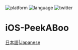 ![platform](https://img.shields.io/badge/platform-iOS-blue.svg)
![language](https://img.shields.io/badge/language-swift4.2-green.svg)
![twitter](https://img.shields.io/badge/twitter-@yfujiki-blue.svg)
  
# iOS-PeekABoo

[日本語|Japanese](https://qiita.com/yfujiki/items/d974b69b35779897d249)
